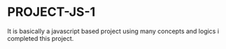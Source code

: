 # PROJECT-JS-1
It is basically a javascript based project using many concepts and logics i completed this project.
